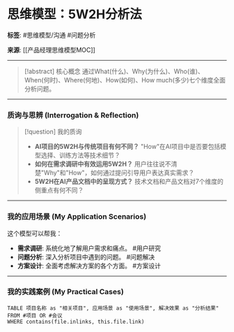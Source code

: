 # 思维模型：5W2H分析法

**标签**: #思维模型/沟通 #问题分析

**来源**: [[产品经理思维模型MOC]]

---

> [!abstract] 核心概念
> 通过What(什么)、Why(为什么)、Who(谁)、When(何时)、Where(何地)、How(如何)、How much(多少)七个维度全面分析问题。

---

### 质询与思辨 (Interrogation & Reflection)

>[!question] 我的质询
>- **AI项目的5W2H与传统项目有何不同？** "How"在AI项目中是否要包括模型选择、训练方法等技术细节？
>- **如何在需求调研中有效运用5W2H？** 用户往往说不清楚"Why"和"How"，如何通过提问引导用户表达真实需求？
>- **5W2H在AI产品文档中的呈现方式？** 技术文档和产品文档对7个维度的侧重点有何不同？

---

### 我的应用场景 (My Application Scenarios)

这个模型可以帮我：
- **需求调研**: 系统化地了解用户需求和痛点。 #用户研究
- **问题分析**: 深入分析项目中遇到的问题。 #问题解决
- **方案设计**: 全面考虑解决方案的各个方面。 #方案设计

---

### 我的实践案例 (My Practical Cases)

```dataview
TABLE 项目名称 as "相关项目", 应用场景 as "使用场景", 解决效果 as "分析结果"
FROM #项目 OR #会议
WHERE contains(file.inlinks, this.file.link)
```